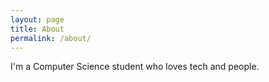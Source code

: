 ```yaml
---
layout: page
title: About
permalink: /about/
---
```


I'm a Computer Science student who loves tech and people.



[jekyll-organization]: https://github.com/jekyll

